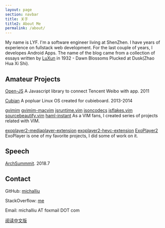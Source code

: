 ```yaml
---
layout: page
section: navbar
title: 关于
title2: About Me
permalink: /about/
---
```


My name is LYF. I'm a software engineer living at ShenZhen. I have years of experience on fullstack web development. For the last couple of years, I developes Android Apps. The name of the blog came from a collection of essays written by [LuXun](https://en.wikipedia.org/wiki/Lu_Xun) in 1932 - Dawn Blossoms Plucked at Dusk(Zhao Hua Xi Shi).

Amateur Projects
--------
[Open-JS](https://github.com/michalliu/open-js) A Javascript library to connect Tencent Weibo with app. 2011

[Cubian](http://cubian.org) A popluar Linux OS created for cubieboard. 2013-2014

[gvimim](https://github.com/michalliu/gvimim) [gvimim-macvim](https://github.com/michalliu/gvimim-macvim) [jsruntime.vim](https://github.com/michalliu/jsruntime.vim) [jsoncodecs](https://github.com/michalliu/jsoncodecs.vim) [jsflakes.vim](https://github.com/michalliu/jsflakes.vim) [sourcebeautify.vim](https://github.com/michalliu/sourcebeautify.vim) [haml-instant](https://github.com/michalliu/haml-instant) As a VIM fans, I created series of projects related with VIM.

[exoplayer2-mediaplayer-extension](https://github.com/michalliu/exoplayer2-mediaplayer-extension) [exoplayer2-hevc-extension](https://github.com/michalliu/exoplayer2-hevc-extension) [ExoPlayer2](https://github.com/michalliu/Google_ExoPlayer) ExoPlayer is one of my favorite projects, I did some of work on it.

Speech
------
[ArchSummmit](https://sz2018.archsummit.com/presentation/774). 2018.7

Contact
--------
GitHub: [michalliu](https://github.com/michalliu)

StackOverflow: [me](https://stackoverflow.com/users/897889/)

Email: michalliu AT foxmail DOT com

[阅读中文版](/%E5%85%B3%E4%BA%8E)

